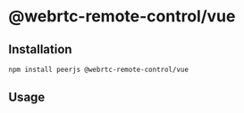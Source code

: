 # @webrtc-remote-control/vue

## Installation

```sh
npm install peerjs @webrtc-remote-control/vue
```

## Usage
